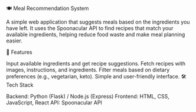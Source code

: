 🍽️ Meal Recommendation System

A simple web application that suggests meals based on the ingredients you have left. It uses the Spoonacular API to find recipes that match your available ingredients, helping reduce food waste and make meal planning easier.

🚀 Features

Input available ingredients and get recipe suggestions.
Fetch recipes with images, instructions, and ingredients.
Filter meals based on dietary preferences (e.g., vegetarian, keto).
Simple and user-friendly interface.
🛠️ Tech Stack

Backend: Python (Flask) / Node.js (Express)
Frontend: HTML, CSS, JavaScript, React 
API: Spoonacular API



